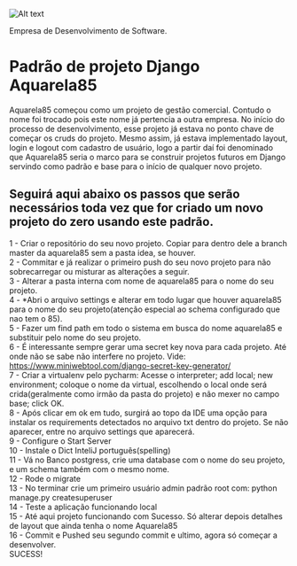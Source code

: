 ﻿![Alt text](https://github.com/diegoMasin/maximumtech/blob/master/assets/img/logo-colorida.png)<br>

Empresa de Desenvolvimento de Software.

# Padrão de projeto Django Aquarela85
Aquarela85 começou como um projeto de gestão comercial. Contudo o nome foi trocado pois este nome já pertencia a outra empresa.
No início do processo de desenvolvimento, esse projeto já estava no ponto chave de começar os cruds do projeto. 
Mesmo assim, já estava implementado layout, login e logout com cadastro de usuário, logo a partir daí foi denominado que Aquarela85 seria o marco para se construir projetos futuros em Django servindo como padrão e base para o início de qualquer novo projeto.

## Seguirá aqui abaixo os passos que serão necessários toda vez que for criado um novo projeto do zero usando este padrão.

1 - Criar o repositório do seu novo projeto. Copiar para dentro dele a branch master da aquarela85 sem a pasta idea, se houver.<br>
2 - Commitar e já realizar o primeiro push do seu novo projeto para não sobrecarregar ou misturar as alterações a seguir.<br>
3 - Alterar a pasta interna com nome de aquarela85 para o nome do seu projeto.<br>
4 - *Abri o arquivo settings e alterar em todo lugar que houver aquarela85 para o nome do seu projeto(atenção especial ao schema configurado que nao tem o 85).<br>
5 - Fazer um find path em todo o sistema em busca do nome aquarela85 e substituir pelo nome do seu projeto.<br>
6 - É interessante sempre gerar uma secret key nova para cada projeto. Até onde não se sabe não interfere no projeto. Vide: https://www.miniwebtool.com/django-secret-key-generator/<br>
7 - Criar a virtualenv pelo pycharm: Acesse o interpreter; add local; new environment; coloque o nome da virtual, escolhendo o local onde será crida(geralmente como irmão da pasta do projeto) e não mexer no campo base; click OK.<br>
8 - Após clicar em ok em tudo, surgirá ao topo da IDE uma opção para instalar os requirements detectados no arquivo txt dentro do projeto. Se não aparecer, entre no arquivo settings que aparecerá.<br>
9 - Configure o Start Server<br>
10 - Instale o Dict InteliJ português(spelling)<br>
11 - Vá no Banco postgress, crie uma database com o nome do seu projeto, e um schema também com o mesmo nome.<br>
12 - Rode o migrate<br>
13 - No terminar crie um primeiro usuário admin padrão root com: python manage.py createsuperuser<br>
14 - Teste a aplicação funcionando local<br>
15 - Até aqui projeto funcionando com Sucesso. Só alterar depois detalhes de layout que ainda tenha o nome Aquarela85<br>
16 - Commit e Pushed seu segundo commit e ultimo, agora só começar a desenvolver.<br>
SUCESS!
